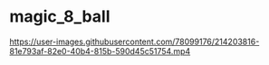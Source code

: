# magic_8_ball


https://user-images.githubusercontent.com/78099176/214203816-81e793af-82e0-40b4-815b-590d45c51754.mp4

